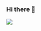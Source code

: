 ### Hi there 👋

<!--[![EnterNickname's GitHub stats](https://github-readme-stats.vercel.app/api?username=Enter-Nickname&show_icons=true&theme=dark)](https://github.com/Enter-Nickname)-->
<a href="https://github.com/Enter-Nickname"><img src="https://github-readme-stats.vercel.app/api?username=Enter-Nickname&show_icons=true?title_color=#4c71f2"/></a>

<!--
**Enter-Nickname/Enter-Nickname** is a ✨ _special_ ✨ repository because its `README.md` (this file) appears on your GitHub profile.

Here are some ideas to get you started:

- 🔭 I’m currently working on ...
- 🌱 I’m currently learning ...
- 👯 I’m looking to collaborate on ...
- 🤔 I’m looking for help with ...
- 💬 Ask me about ...
- 📫 How to reach me: ...
- 😄 Pronouns: ...
- ⚡ Fun fact: ...
-->
